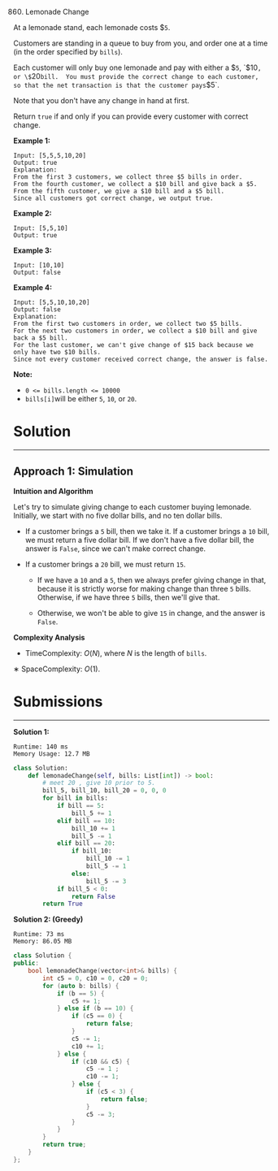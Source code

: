 860. Lemonade Change

At a lemonade stand, each lemonade costs \$`5`. 

Customers are standing in a queue to buy from you, and order one at a time (in the order specified by `bills`).

Each customer will only buy one lemonade and pay with either a \$`5`, \`$10`, or \$`20` bill.  You must provide the correct change to each customer, so that the net transaction is that the customer pays `\$5`.

Note that you don't have any change in hand at first.

Return `true` if and only if you can provide every customer with correct change.

 

**Example 1:**
```
Input: [5,5,5,10,20]
Output: true
Explanation: 
From the first 3 customers, we collect three $5 bills in order.
From the fourth customer, we collect a $10 bill and give back a $5.
From the fifth customer, we give a $10 bill and a $5 bill.
Since all customers got correct change, we output true.
```

**Example 2:**
```
Input: [5,5,10]
Output: true
```

**Example 3:**
```
Input: [10,10]
Output: false
```

**Example 4:**
```
Input: [5,5,10,10,20]
Output: false
Explanation: 
From the first two customers in order, we collect two $5 bills.
For the next two customers in order, we collect a $10 bill and give back a $5 bill.
For the last customer, we can't give change of $15 back because we only have two $10 bills.
Since not every customer received correct change, the answer is false.
```

**Note:**

* `0 <= bills.length <= 10000`
* `bills[i]`will be either `5`, `10`, or `20`.

# Solution
---
## Approach 1: Simulation
**Intuition and Algorithm**

Let's try to simulate giving change to each customer buying lemonade. Initially, we start with no five dollar bills, and no ten dollar bills.

* If a customer brings a `5` bill, then we take it. If a customer brings a `10` bill, we must return a five dollar bill. If we don't have a five dollar bill, the answer is `False`, since we can't make correct change.

* If a customer brings a `20` bill, we must return `15`.

    * If we have a `10` and a `5`, then we always prefer giving change in that, because it is strictly worse for making change than three `5` bills. Otherwise, if we have three `5` bills, then we'll give that.

    * Otherwise, we won't be able to give `15` in change, and the answer is `False`.

**Complexity Analysis**

* TimeComplexity: $O(N)$, where $N$ is the length of `bills`.

∗ SpaceComplexity: $O(1)$.

# Submissions
---
**Solution 1:**
```
Runtime: 140 ms
Memory Usage: 12.7 MB
```
```python
class Solution:
    def lemonadeChange(self, bills: List[int]) -> bool:
        # meet 20 , give 10 prior to 5.
        bill_5, bill_10, bill_20 = 0, 0, 0
        for bill in bills:
            if bill == 5:
                bill_5 += 1
            elif bill == 10:
                bill_10 += 1
                bill_5 -= 1
            elif bill == 20:
                if bill_10:
                    bill_10 -= 1
                    bill_5 -= 1
                else:
                    bill_5 -= 3
            if bill_5 < 0:
                return False
        return True
```

**Solution 2: (Greedy)**
```
Runtime: 73 ms
Memory: 86.05 MB
```
```c++
class Solution {
public:
    bool lemonadeChange(vector<int>& bills) {
        int c5 = 0, c10 = 0, c20 = 0;
        for (auto b: bills) {
            if (b == 5) {
                c5 += 1;
            } else if (b == 10) {
                if (c5 == 0) {
                    return false;
                }
                c5 -= 1;
                c10 += 1;
            } else {
                if (c10 && c5) {
                    c5 -= 1 ;
                    c10 -= 1;
                } else {
                    if (c5 < 3) {
                        return false;
                    }
                    c5 -= 3;
                }
            }
        }
        return true;
    }
};
```
